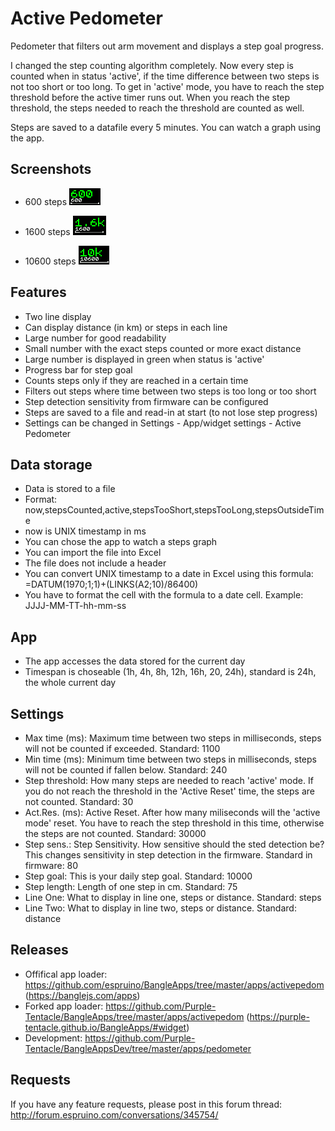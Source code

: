 # Active Pedometer
Pedometer that filters out arm movement and displays a step goal progress.

I changed the step counting algorithm completely.
Now every step is counted when in status 'active', if the time difference between two steps is not too short or too long.
To get in 'active' mode, you have to reach the step threshold before the active timer runs out.
When you reach the step threshold, the steps needed to reach the threshold are counted as well.

Steps are saved to a datafile every 5 minutes. You can watch a graph using the app.

## Screenshots
* 600 steps
![](600.png)

* 1600 steps
![](1600.png)

* 10600 steps
![](10600.png)

## Features

* Two line display
* Can display distance (in km) or steps in each line
* Large number for good readability
* Small number with the exact steps counted or more exact distance
* Large number is displayed in green when status is 'active'
* Progress bar for step goal
* Counts steps only if they are reached in a certain time
* Filters out steps where time between two steps is too long or too short
* Step detection sensitivity from firmware can be configured
* Steps are saved to a file and read-in at start (to not lose step progress)
* Settings can be changed in Settings - App/widget settings - Active Pedometer

## Data storage

* Data is stored to a file
* Format: now,stepsCounted,active,stepsTooShort,stepsTooLong,stepsOutsideTime
* now is UNIX timestamp in ms
* You can chose the app to watch a steps graph
* You can import the file into Excel
* The file does not include a header
* You can convert UNIX timestamp to a date in Excel using this formula: =DATUM(1970;1;1)+(LINKS(A2;10)/86400)
* You have to format the cell with the formula to a date cell. Example: JJJJ-MM-TT-hh-mm-ss

## App

* The app accesses the data stored for the current day
* Timespan is choseable (1h, 4h, 8h, 12h, 16h, 20, 24h), standard is 24h, the whole current day

## Settings

* Max time (ms): Maximum time between two steps in milliseconds, steps will not be counted if exceeded. Standard: 1100
* Min time (ms): Minimum time between two steps in milliseconds, steps will not be counted if fallen below. Standard: 240
* Step threshold: How many steps are needed to reach 'active' mode. If you do not reach the threshold in the 'Active Reset' time, the steps are not counted. Standard: 30
* Act.Res. (ms): Active Reset. After how many miliseconds will the 'active mode' reset. You have to reach the step threshold in this time, otherwise the steps are not counted. Standard: 30000
* Step sens.: Step Sensitivity. How sensitive should the sted detection be? This changes sensitivity in step detection in the firmware. Standard in firmware: 80
* Step goal: This is your daily step goal. Standard: 10000
* Step length: Length of one step in cm. Standard: 75
* Line One: What to display in line one, steps or distance. Standard: steps
* Line Two: What to display in line two, steps or distance. Standard: distance

## Releases

* Offifical app loader: https://github.com/espruino/BangleApps/tree/master/apps/activepedom (https://banglejs.com/apps)
* Forked app loader: https://github.com/Purple-Tentacle/BangleApps/tree/master/apps/activepedom (https://purple-tentacle.github.io/BangleApps/#widget)
* Development: https://github.com/Purple-Tentacle/BangleAppsDev/tree/master/apps/pedometer

## Requests

If you have any feature requests, please post in this forum thread: http://forum.espruino.com/conversations/345754/